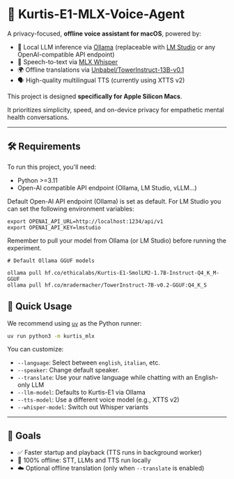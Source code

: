 # 🧠 Kurtis-E1-MLX-Voice-Agent

A privacy-focused, **offline voice assistant for macOS**, powered by:

- 🧠 Local LLM inference via [Ollama](https://ollama.com/) (replaceable with [LM Studio](https://lmstudio.ai) or any OpenAI-compatible API endpoint)
- 🎤 Speech-to-text via [MLX Whisper](https://github.com/ml-explore/mlx-examples/tree/main/whisper)
- 🌍 Offline translations via [Unbabel/TowerInstruct-13B-v0.1](https://huggingface.co/Unbabel/TowerInstruct-13B-v0.1)
- 🗣️ High-quality multilingual TTS (currently using XTTS v2)

This project is designed **specifically for Apple Silicon Macs**.

It prioritizes simplicity, speed, and on-device privacy for empathetic mental health conversations.

---

## 🛠️ Requirements

To run this project, you'll need:

- Python >=3.11
- Open-AI compatible API endpoint (Ollama, LM Studio, vLLM...)

Default Open-AI API endpoint (Ollama) is set as default. For LM Studio you can set the following environment variables:

```
export OPENAI_API_URL=http://localhost:1234/api/v1
export OPENAI_API_KEY=lmstudio
```

Remember to pull your model from Ollama (or LM Studio) before running the experiment.

```
# Default Ollama GGUF models

ollama pull hf.co/ethicalabs/Kurtis-E1-SmolLM2-1.7B-Instruct-Q4_K_M-GGUF
ollama pull hf.co/mradermacher/TowerInstruct-7B-v0.2-GGUF:Q4_K_S
```


## 🚀 Quick Usage

We recommend using [`uv`](https://github.com/astral-sh/uv) as the Python runner:

```bash
uv run python3 -m kurtis_mlx
```

You can customize:

- `--language`: Select between `english`, `italian`, etc.
- `--speaker`: Change default speaker.
- `--translate`: Use your native language while chatting with an English-only LLM
- `--llm-model`: Defaults to Kurtis-E1 via Ollama
- `--tts-model`: Use a different voice model (e.g., XTTS v2)
- `--whisper-model`: Switch out Whisper variants

---

## 🔄 Goals

- ✅ Faster startup and playback (TTS runs in background worker)
- 🔐 100% offline: STT, LLMs and TTS run locally
- ☁️ Optional offline translation (only when `--translate` is enabled)

